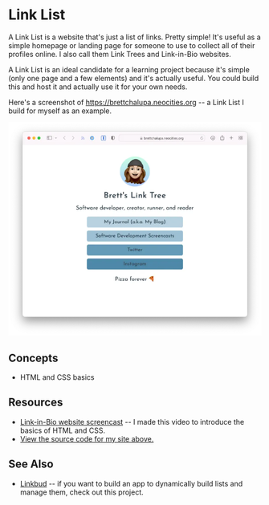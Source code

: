 # Link List

A Link List is a website that's just a list of links. Pretty simple! It's useful as a simple homepage or landing page for someone to use to collect all of their profiles online. I also call them Link Trees and Link-in-Bio websites.

A Link List is an ideal candidate for a learning project because it's simple (only one page and a few elements) and it's actually useful. You could build this and host it and actually use it for your own needs.

Here's a screenshot of https://brettchalupa.neocities.org -- a Link List I build for myself as an example.

![screenshot of a link list website showing four links](./img/link-list-example.webp)

## Concepts

- HTML and CSS basics

## Resources

- [Link-in-Bio website screencast](https://www.youtube.com/watch?v=q6P-CJ4cPMQ&t=1368s) -- I made this video to introduce the basics of HTML and CSS.
- [View the source code for my site above.](https://github.com/brettchalupa/screencasts/tree/4577bfe139918a7fbb7d2cdb545e84e61dcfa827/linktree)

## See Also

- [Linkbud](../web-apps/linkbud.md) -- if you want to build an app to dynamically build lists and manage them, check out this project.
